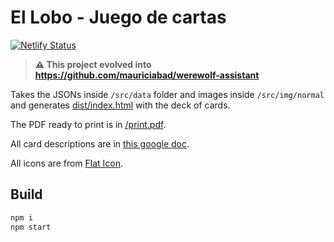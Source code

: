 # El Lobo - Juego de cartas

[![Netlify Status](https://api.netlify.com/api/v1/badges/8333e972-a384-45bd-8f2e-dc929121d9d5/deploy-status)](https://app.netlify.com/sites/el-lobo/deploys)

> **⚠️ This project evolved into https://github.com/mauriciabad/werewolf-assistant**

Takes the JSONs inside `/src/data` folder and images inside `/src/img/normal` and generates [dist/index.html](https://el-lobo.netlify.com/) with the deck of cards.

The PDF ready to print is in [/print.pdf](/print.pdf).

All card descriptions are in [this google doc](https://docs.google.com/document/d/1NJevFoh-qZUnPxeY1FhXfx6NDy34_Wjs4Pu5O34_l60/edit?usp=sharing).

All icons are from [Flat Icon](https://www.flaticon.com).

## Build

```bash
npm i
npm start
```
